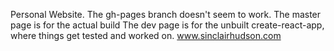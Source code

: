 Personal Website.
The gh-pages branch doesn't seem to work.
The master page is for the actual build
The dev page is for the unbuilt create-react-app, where things get tested and worked on.
www.sinclairhudson.com